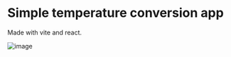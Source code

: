 # Simple temperature conversion app

Made with vite and react.

![image](https://github.com/nicholasleexyz/react-temperatures/assets/129869926/b7e438f2-9aa4-4715-bd6c-76a2cc682047)
